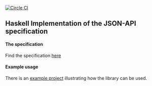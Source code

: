 [![Circle CI](https://circleci.com/gh/toddmohney/json-api.svg?style=svg)](https://circleci.com/gh/toddmohney/json-api)

## Haskell Implementation of the JSON-API specification


#### The specification

Find the specification [here](http://jsonapi.org/)


#### Example usage

There is an [example project](example) illustrating how the library can be used.
